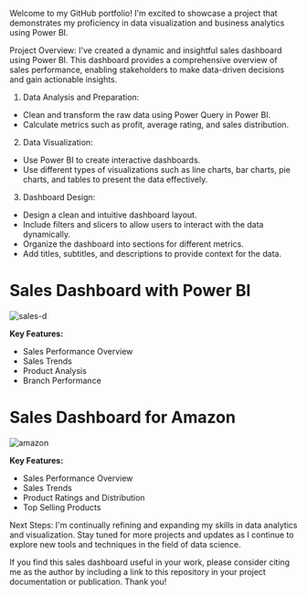 Welcome to my GitHub portfolio! I'm excited to showcase a project that demonstrates my proficiency in data visualization and business analytics using Power BI.

Project Overview:
I've created a dynamic and insightful sales dashboard using Power BI. This dashboard provides a comprehensive overview of sales performance, enabling stakeholders to make data-driven decisions and gain actionable insights.

1. Data Analysis and Preparation:
* Clean and transform the raw data using Power Query in Power BI.
* Calculate metrics such as profit, average rating, and sales distribution.
  
2. Data Visualization:
* Use Power BI to create interactive dashboards.
* Use different types of visualizations such as line charts, bar charts, pie charts, and tables to present the data effectively.

3. Dashboard Design:
* Design a clean and intuitive dashboard layout.
* Include filters and slicers to allow users to interact with the data dynamically.
* Organize the dashboard into sections for different metrics.
* Add titles, subtitles, and descriptions to provide context for the data.

# Sales Dashboard with Power BI
![sales-d](https://github.com/AngggeeWix/Power-BI-Dashboard/assets/159560080/6b64b466-e7cd-43a5-ac44-2ae033e3ea38)

**Key Features:**

* Sales Performance Overview
* Sales Trends
* Product Analysis
* Branch Performance

# Sales Dashboard for Amazon
![amazon](https://github.com/AngggeeWix/power-bi-dashboard/assets/159560080/938653ac-edcb-4fc3-9813-2e04af1d4f52)

**Key Features:**

* Sales Performance Overview
* Sales Trends
* Product Ratings and Distribution
* Top Selling Products

Next Steps:
I'm continually refining and expanding my skills in data analytics and visualization. Stay tuned for more projects and updates as I continue to explore new tools and techniques in the field of data science.

If you find this sales dashboard useful in your work, please consider citing me as the author by including a link to this repository in your project documentation or publication. Thank you!

